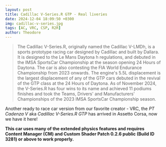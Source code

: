 ```yaml
---
layout: post
title: Cadillac V-Series.R GTP - Real liveries
date: 2024-12-04 18:09:50 +0300
img: cadillac-v-series.jpg
tags: [AC, VRC, CSP, R2R]
author: Theodore
---
```

> The Cadillac V-Series.R, originally named the Cadillac V-LMDh, is a sports prototype racing car designed by Cadillac and built by Dallara. It is designed to the Le Mans Daytona h regulations, and debuted in the IMSA SportsCar Championship at the season opening 24 Hours of Daytona. The car is also contesting the FIA World Endurance Championship from 2023 onwards. The engine's 5.5L displacement is the largest displacement of any of the GTP cars debuted in the revival of the GTP class at the 24 Hours of Daytona.
As of November 2024, the V-Series.R has four wins to its name and achieved 11 podiums finishes and took the Teams, Drivers' and Manufacturers' Championships of the 2023 IMSA SportsCar Championship season.

Another ready to race car version from our favorite creator - VRC, the *PT Cadenza V* aka *Cadillac V-Series.R GTP* has arrived in Assetto Corsa, now we have it here!

**This car uses many of the extended physics features and requires Content Manager (CM) and Custom Shader Patch 0.2.6 public (Build ID 3281) or above to work properly.**
